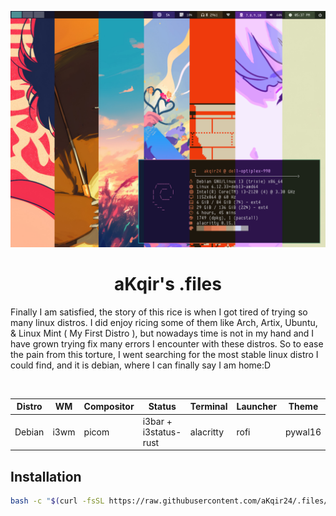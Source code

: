![p](Pictures/preview.png)  
<h1 align="center"> aKqir's .files </h1>

Finally I am satisfied, the story of this rice is when I got tired of trying so many linux distros. I did enjoy ricing some of them like Arch, Artix, Ubuntu, & Linux Mint ( My First Distro ), but nowadays time is not in my hand and I have grown trying fix many errors I encounter with these distros. So to ease the pain from this torture, I went searching for the most stable linux distro I could find, and it is debian, where I can finally say I am home:D

<br>


| Distro | __WM__ | __Compositor__ | __Status__            | __Terminal__ | __Launcher__ | __Theme__ |
|--------|--------|----------------|-----------------------|--------------|--------------|-----------|
| Debian | i3wm   |   picom        | i3bar + i3status-rust | alacritty    |   rofi       | pywal16   | 


## Installation

```bash
bash -c "$(curl -fsSL https://raw.githubusercontent.com/aKqir24/.files/refs/heads/main/setup.sh)"
```

